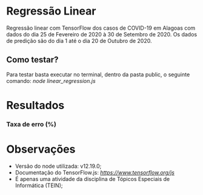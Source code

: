 # Regressão Linear
Regressão linear com TensorFlow dos casos de COVID-19 em Alagoas com dados do dia 25 de Fevereiro de 2020 à 30 de Setembro de 2020. Os dados de predição são do dia 1 até o dia 20 de Outubro de 2020.

## Como testar?
Para testar basta executar no terminal, dentro da pasta public, o seguinte comando: 
*node linear_regression.js*

# Resultados



### Taxa de erro (%) 


# Observações
- Versão do node utilizada: v12.19.0;
- Documentação do TensorFlow.js: *https://www.tensorflow.org/js*
- É apenas uma atividade da disciplina de Tópicos Especiais de Informática (TEIN);
